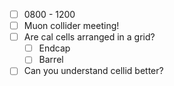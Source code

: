 - [ ] 0800 - 1200
- [ ] Muon collider meeting!
- [ ] Are cal cells arranged in a grid?
  - [ ] Endcap
  - [ ] Barrel
- [ ] Can you understand cellid better?
